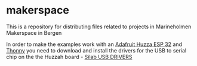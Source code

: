 # makerspace

This is a repository for distributing files related to projects in Marineholmen Makerspace in Bergen

In order to make the examples work with an [Adafruit Huzza ESP 32](https://www.adafruit.com/product/3405) 
and [Thonny](https://thonny.org/) you need to download and install the drivers for the USB to serial chip on
the the Huzzah board - [Silab USB DRIVERS](https://www.silabs.com/developers/usb-to-uart-bridge-vcp-drivers)


